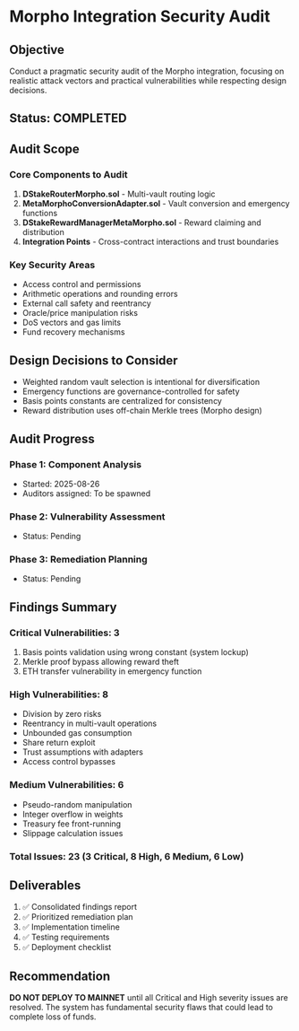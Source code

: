 # Morpho Integration Security Audit

## Objective
Conduct a pragmatic security audit of the Morpho integration, focusing on realistic attack vectors and practical vulnerabilities while respecting design decisions.

## Status: COMPLETED

## Audit Scope

### Core Components to Audit
1. **DStakeRouterMorpho.sol** - Multi-vault routing logic
2. **MetaMorphoConversionAdapter.sol** - Vault conversion and emergency functions
3. **DStakeRewardManagerMetaMorpho.sol** - Reward claiming and distribution
4. **Integration Points** - Cross-contract interactions and trust boundaries

### Key Security Areas
- Access control and permissions
- Arithmetic operations and rounding errors
- External call safety and reentrancy
- Oracle/price manipulation risks
- DoS vectors and gas limits
- Fund recovery mechanisms

## Design Decisions to Consider
- Weighted random vault selection is intentional for diversification
- Emergency functions are governance-controlled for safety
- Basis points constants are centralized for consistency
- Reward distribution uses off-chain Merkle trees (Morpho design)

## Audit Progress

### Phase 1: Component Analysis
- Started: 2025-08-26
- Auditors assigned: To be spawned

### Phase 2: Vulnerability Assessment
- Status: Pending

### Phase 3: Remediation Planning
- Status: Pending

## Findings Summary

### Critical Vulnerabilities: 3
1. Basis points validation using wrong constant (system lockup)
2. Merkle proof bypass allowing reward theft
3. ETH transfer vulnerability in emergency function

### High Vulnerabilities: 8
- Division by zero risks
- Reentrancy in multi-vault operations
- Unbounded gas consumption
- Share return exploit
- Trust assumptions with adapters
- Access control bypasses

### Medium Vulnerabilities: 6
- Pseudo-random manipulation
- Integer overflow in weights
- Treasury fee front-running
- Slippage calculation issues

### Total Issues: 23 (3 Critical, 8 High, 6 Medium, 6 Low)

## Deliverables
1. ✅ Consolidated findings report
2. ✅ Prioritized remediation plan
3. ✅ Implementation timeline
4. ✅ Testing requirements
5. ✅ Deployment checklist

## Recommendation
**DO NOT DEPLOY TO MAINNET** until all Critical and High severity issues are resolved. The system has fundamental security flaws that could lead to complete loss of funds.